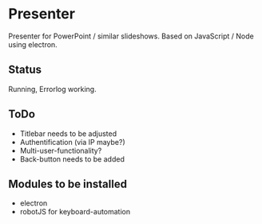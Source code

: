 # Presenter

Presenter for PowerPoint / similar slideshows. Based on JavaScript / Node using electron.

## Status

Running, Errorlog working.

## ToDo

* Titlebar needs to be adjusted
* Authentification (via IP maybe?)
* Multi-user-functionality?
* Back-button needs to be added

## Modules to be installed

* electron
* robotJS for keyboard-automation
